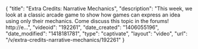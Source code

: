 {
    "title": "Extra Credits: Narrative Mechanics",
    "description": "This week, we look at a classic arcade game to show how games can express an idea using only their mechanics. Come discuss this topic in the forums! http:\/\/e...",
    "videoid": "192261",
    "date_created": "1406055196",
    "date_modified": "1418181781",
    "type": "captivate",
    "layout": "video",
    "url": "\/v\/extra-credits-narrative-mechanics\/192261"
}